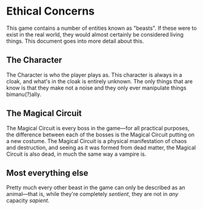 # Ethical Concerns

This game contains a number of entities known as "beasts".  If these were to exist in the real world, they would almost certainly be considered living things.  This document goes into more detail about this.

## The Character

The Character is who the player plays as.  This character is always in a cloak, and what's in the cloak is entirely unknown.  The only things that are know is that they make not a noise and they only ever manipulate things bimanu(?)ally.

## The Magical Circuit

The Magical Circuit is every boss in the game—for all practical purposes, the difference between each of the bosses is the Magical Circuit putting on a new costume.  The Magical Circuit is a physical manifestation of chaos and destruction, and seeing as it was formed from dead matter, the Magical Circuit is also dead, in much the same way a vampire is.

## Most everything else

Pretty much every other beast in the game can only be described as an animal—that is, while they're completely _sentient_, they are not in _any_ capacity _sapient_.
